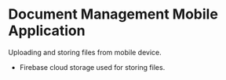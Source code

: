 # Document Management Mobile Application
Uploading and storing files from mobile device.
* Firebase cloud storage used for storing files. 
